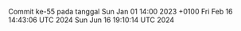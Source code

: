 Commit ke-55 pada tanggal Sun Jan 01 14:00 2023 +0100
Fri Feb 16 14:43:06 UTC 2024
Sun Jun 16 19:10:14 UTC 2024

